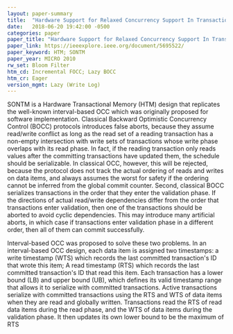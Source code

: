 ```yaml
---
layout: paper-summary
title:  "Hardware Support for Relaxed Concurrency Support In Transactional Memory"
date:   2018-06-20 19:42:00 -0500
categories: paper
paper_title: "Hardware Support for Relaxed Concurrency Support In Transactional Memory"
paper_link: https://ieeexplore.ieee.org/document/5695522/
paper_keyword: HTM; SONTM
paper_year: MICRO 2010
rw_set: Bloom Filter
htm_cd: Incremental FOCC; Lazy BOCC
htm_cr: Eager
version_mgmt: Lazy (Write Log)
---
```


SONTM is a Hardware Transactional Memory (HTM) design that replicates the well-known interval-based 
OCC which was originally proposed for software implementation. Classical Backward Optimistic Concurrency 
Control (BOCC) protocols introduces false aborts, because they assume read/write conflict as long as 
the read set of a reading transaction has a non-empty intersection with write sets of transactions whose
write phase overlaps with its read phase. In fact, if the reading transaction only reads values after 
the committing transactions have updated them, the schedule should be serializable. In classical OCC,
however, this will be rejected, because the protocol does not track the actual ordering of reads and writes
on data items, and always assumes the worst for safety if the ordering cannot be inferred from the global
commit counter. Second, classical BOCC serializes transactions in the order that they enter the validation
phase. If the directions of actual read/write dependencies differ from the order that transactions enter 
validation, then one of the transactions should be aborted to avoid cyclic dependencies. This may introduce
many artificial aborts, in which case if transactions enter validation phase in a different order, then 
all of them can commit successfully. 

Interval-based OCC was proposed to solve these two problems. In an interval-based OCC design, each data item 
is assigned two timestamps: a write timestamp (WTS) which records the last committed transaction's ID that wrote 
this item; A read timestamp (RTS) which records the last committed transaction's ID that read this item. 
Each transaction has a lower bound (LB) and upper bound (UB), which defines its valid timestamp range that
allows it to serialize with committed transactions. Active transactions serialize with committed transactions 
using the RTS and WTS of data items when they are read and globally written.
Transactions read the RTS of read data items during the read phase, and the WTS of data items during the validation 
phase. It then updates its own lower bound to be the maximum of RTS